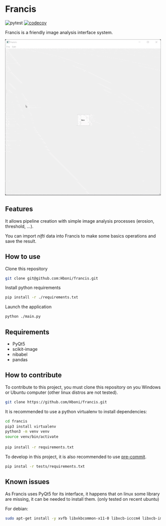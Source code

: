 # Francis

![pytest](https://github.com/Hboni/francis/actions/workflows/python-app.yml/badge.svg)
[![codecov](https://codecov.io/gh/Hboni/francis/branch/main/graph/badge.svg?token=3ZTYZBL9NS)](https://codecov.io/gh/Hboni/francis)

Francis is a friendly image analysis interface system.


<p align="center">
  <img src="https://github.com/Hboni/francis/blob/main/francis.gif?raw=true">
</p>

## Features

It allows pipeline creation with simple image analysis processes
(erosion, threshold, ...).

You can import _nifti_ data into Francis to make some basics operations
and save the result.

## How to use

Clone this repository

```bash
git clone git@github.com:Hboni/francis.git
```

Install python requirements

```bash
pip install -r ./requirements.txt
```

Launch the application

```bash
python ./main.py
```

## Requirements

- PyQt5
- scikit-image
- nibabel
- pandas

## How to contribute

To contribute to this project, you must clone this repository on you Windows
or Ubuntu computer (other linux distros are not tested).

```bash
git clone https://github.com/Hboni/francis.git
```

It is recommended to use a python virtualenv to install dependencies:

```bash
cd francis
pip3 install virtualenv
python3 -m venv venv
source venv/bin/activate

pip install -r requirements.txt
```

To develop in this project, it is also recommended to use [pre-commit](https://pre-commit.com/).

```bash
pip instal -r tests/requirements.txt
```

## Known issues

As Francis uses PyQt5 for its interface, it happens that on linux some library
are missing, it can be needed to install them. (only tested on recent ubuntu)

For debian:

```bash
sudo apt-get install -y xvfb libxkbcommon-x11-0 libxcb-icccm4 libxcb-image0 libxcb-keysyms1 libxcb-randr0 libxcb-render-util0 libxcb-xinerama0 libxcb-xfixes0
```
